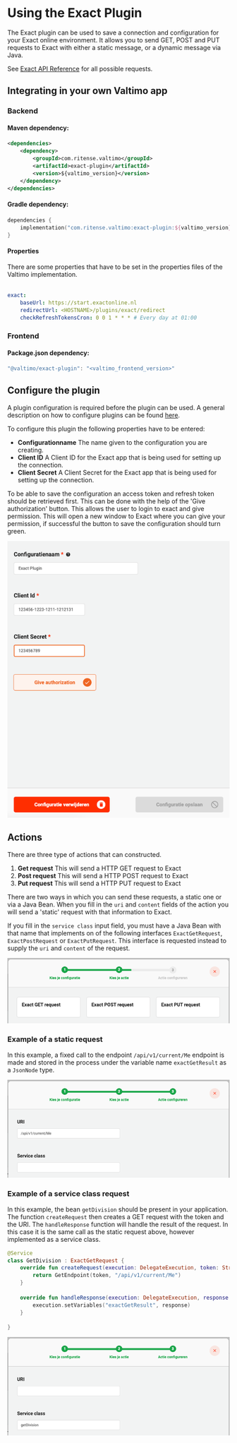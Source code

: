 # Using the Exact Plugin

The Exact plugin can be used to save a connection and configuration for your Exact online environment. It allows 
you to send GET, POST and PUT requests to Exact with either a static message, or a dynamic message via Java.

See [Exact API Reference](https://start.exactonline.nl/docs/HlpRestAPIResources.aspx) for all possible requests.

## Integrating in your own Valtimo app

### Backend
#### Maven dependency:
```xml
<dependencies>
    <dependency>
        <groupId>com.ritense.valtimo</groupId>
        <artifactId>exact-plugin</artifactId>
        <version>${valtimo_version}</version>
    </dependency>
</dependencies>
```

#### Gradle dependency:
```kotlin
dependencies {
    implementation("com.ritense.valtimo:exact-plugin:${valtimo_version}")
}
```

#### Properties

There are some properties that have to be set in the properties files of the Valtimo implementation.
```yaml

exact:
    baseUrl: https://start.exactonline.nl
    redirectUrl: <HOSTNAME>/plugins/exact/redirect
    checkRefreshTokensCron: 0 0 1 * * * # Every day at 01:00

```

### Frontend

#### Package.json dependency:
```javascript
"@valtimo/exact-plugin": "<valtimo_frontend_version>"
```

## Configure the plugin

A plugin configuration is required before the plugin can be used. A general description on how to configure
plugins can be found [here](/using-valtimo/plugin/configure-plugin.md).

To configure this plugin the following properties have to be entered:
- **Configurationname** The name given to the configuration you are creating.
- **Client ID** A Client ID for the Exact app that is being used for setting up the connection.
- **Client Secret** A Client Secret for the Exact app that is being used for setting up the connection.

To be able to save the configuration an access token and refresh token should be retrieved first. This can be done with
the help of the 'Give authorization' button. This allows the user to login to exact and give permission. This will open 
a new window to Exact where you can give your permission, if successful the button to save the configuration should turn 
green.

![img.png](img/configuration-screen.png)

## Actions

There are three type of actions that can constructed.

1. **Get request** This will send a HTTP GET request to Exact
2. **Post request** This will send a HTTP POST request to Exact
3. **Put request** This will send a HTTP PUT request to Exact

There are two ways in which you can send these requests, a static one or via a Java Bean. When you fill in the `uri` 
and `content` fields of the action you will send a 'static' request with that information to Exact. 

If you fill in the `service class` input field, you must have a Java Bean with that name that implements on of the 
following interfaces `ExactGetRequest`, `ExactPostRequest` or `ExactPutRequest`. This interface is requested instead to supply the 
`uri` and `content` of the request.

![img.png](img/actions-screen.png)

### Example of a static request

In this example, a fixed call to the endpoint `/api/v1/current/Me` endpoint is made and stored in the process under the
variable name `exactGetResult` as a `JsonNode` type.

![img.png](img/static-get-request.png)

### Example of a service class request

In this example, the bean `getDivision` should be present in your application. The function `createRequest` then creates 
a GET request with the token and the URI. The `handleResponse` function will handle the result of the request. In this case 
it is the same call as the static request above, however implemented as a service class.

```kotlin
@Service
class GetDivision : ExactGetRequest {
    override fun createRequest(execution: DelegateExecution, token: String): GetEndpoint {
        return GetEndpoint(token, "/api/v1/current/Me")
    }

    override fun handleResponse(execution: DelegateExecution, response: JsonNode) {
        execution.setVariables("exactGetResult", response)
    }

}
```

![img.png](img/service-class-get-request.png)

